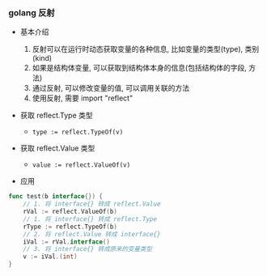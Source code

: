 ### golang 反射

+ 基本介绍
    1. 反射可以在运行时动态获取变量的各种信息, 比如变量的类型(type), 类别(kind)
    2. 如果是结构体变量, 可以获取到结构体本身的信息(包括结构体的字段, 方法)
    3. 通过反射, 可以修改变量的值, 可以调用关联的方法
    4. 使用反射, 需要 import "reflect"

+ 获取 reflect.Type 类型
    + `type := reflect.TypeOf(v)`

+ 获取 reflect.Value 类型
    + `value := reflect.ValueOf(v)`

+ 应用
```go
func test(b interface{}) {
	// 1. 将 interface{} 转成 reflect.Value
    rVal := reflect.ValueOf(b)
    // 1. 将 interface{} 转成 reflect.Type
    rType := reflect.TypeOf(b)
	// 2. 将 reflect.Value 转成 interface{}
	iVal := rVal.interface()
	// 3. 将 interface{} 转成原来的变量类型
	v := iVal.(int)
}
```